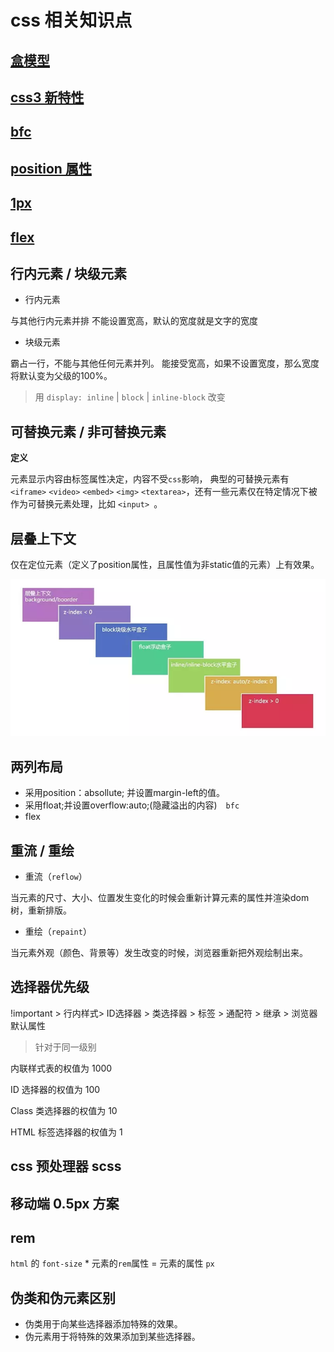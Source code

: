 # css 相关知识点

## [盒模型](盒模型.md)

## [css3 新特性](css3新特性.md)

## [bfc](bfc.md)

## [position 属性](position.md)

## [1px](1px.md)

## [flex](http://www.ruanyifeng.com/blog/2015/07/flex-grammar.html)

## 行内元素 / 块级元素

- 行内元素

与其他行内元素并排
不能设置宽高，默认的宽度就是文字的宽度

- 块级元素

霸占一行，不能与其他任何元素并列。
能接受宽高，如果不设置宽度，那么宽度将默认变为父级的100%。

> 用 `display: inline` | `block` | `inline-block` 改变

## 可替换元素 / 非可替换元素

**定义** 

元素显示内容由标签属性决定，内容不受`css`影响，
典型的可替换元素有 `<iframe>` `<video>` `<embed>` `<img>` `<textarea>`，还有一些元素仅在特定情况下被作为可替换元素处理，比如 `<input> `。

## 层叠上下文

仅在定位元素（定义了position属性，且属性值为非static值的元素）上有效果。

![层叠顺序](../assets/img/层叠顺序.png)

## 两列布局

- 采用position：absollute; 并设置margin-left的值。
- 采用float;并设置overflow:auto;(隐藏溢出的内容)　`bfc`
- flex

## 重流 / 重绘

- 重流（`reflow`）

当元素的尺寸、大小、位置发生变化的时候会重新计算元素的属性并渲染dom树，重新排版。

- 重绘（`repaint`）

当元素外观（颜色、背景等）发生改变的时候，浏览器重新把外观绘制出来。

## 选择器优先级

!important > 行内样式> ID选择器 > 类选择器 > 标签 > 通配符 > 继承 > 浏览器默认属性

> 针对于同一级别

内联样式表的权值为 1000

ID 选择器的权值为 100

Class 类选择器的权值为 10

HTML 标签选择器的权值为 1
## css 预处理器 scss

## 移动端 0.5px 方案

## rem

`html` 的 `font-size` * 元素的`rem`属性 = 元素的属性 `px`

## 伪类和伪元素区别

- 伪类用于向某些选择器添加特殊的效果。
- 伪元素用于将特殊的效果添加到某些选择器。